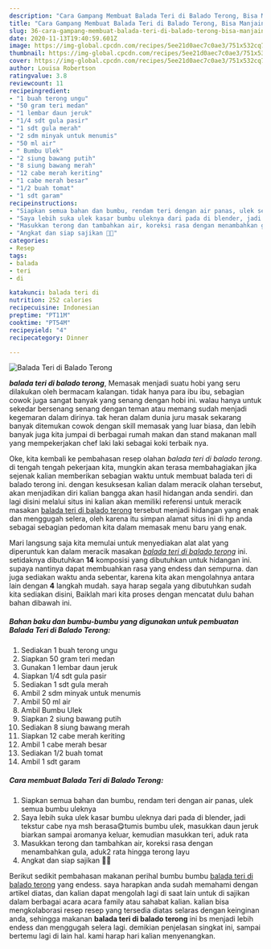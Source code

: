 ```yaml
---
description: "Cara Gampang Membuat Balada Teri di Balado Terong, Bisa Manjain Lidah"
title: "Cara Gampang Membuat Balada Teri di Balado Terong, Bisa Manjain Lidah"
slug: 36-cara-gampang-membuat-balada-teri-di-balado-terong-bisa-manjain-lidah
date: 2020-11-13T19:40:59.601Z
image: https://img-global.cpcdn.com/recipes/5ee21d0aec7c0ae3/751x532cq70/balada-teri-di-balado-terong-foto-resep-utama.jpg
thumbnail: https://img-global.cpcdn.com/recipes/5ee21d0aec7c0ae3/751x532cq70/balada-teri-di-balado-terong-foto-resep-utama.jpg
cover: https://img-global.cpcdn.com/recipes/5ee21d0aec7c0ae3/751x532cq70/balada-teri-di-balado-terong-foto-resep-utama.jpg
author: Louisa Robertson
ratingvalue: 3.8
reviewcount: 11
recipeingredient:
- "1 buah terong ungu"
- "50 gram teri medan"
- "1 lembar daun jeruk"
- "1/4 sdt gula pasir"
- "1 sdt gula merah"
- "2 sdm minyak untuk menumis"
- "50 ml air"
- " Bumbu Ulek"
- "2 siung bawang putih"
- "8 siung bawang merah"
- "12 cabe merah keriting"
- "1 cabe merah besar"
- "1/2 buah tomat"
- "1 sdt garam"
recipeinstructions:
- "Siapkan semua bahan dan bumbu, rendam teri dengan air panas, ulek semua bumbu uleknya"
- "Saya lebih suka ulek kasar bumbu uleknya dari pada di blender, jadi tekstur cabe nya msh berasa😋tumis bumbu ulek, masukkan daun jeruk biarkan sampai aromanya keluar, kemudian masukkan teri, aduk rata"
- "Masukkan terong dan tambahkan air, koreksi rasa dengan menambahkan gula, aduk2 rata hingga terong layu"
- "Angkat dan siap sajikan 🙏😋"
categories:
- Resep
tags:
- balada
- teri
- di

katakunci: balada teri di 
nutrition: 252 calories
recipecuisine: Indonesian
preptime: "PT11M"
cooktime: "PT54M"
recipeyield: "4"
recipecategory: Dinner

---
```



![Balada Teri di Balado Terong](https://img-global.cpcdn.com/recipes/5ee21d0aec7c0ae3/751x532cq70/balada-teri-di-balado-terong-foto-resep-utama.jpg)

<b><i>balada teri di balado terong</i></b>, Memasak menjadi suatu hobi yang seru dilakukan oleh bermacam kalangan. tidak hanya para ibu ibu, sebagian cowok juga sangat banyak yang senang dengan hobi ini. walau hanya untuk sekedar bersenang senang dengan teman atau memang sudah menjadi kegemaran dalam dirinya. tak heran dalam dunia juru masak sekarang banyak ditemukan cowok dengan skill memasak yang luar biasa, dan lebih banyak juga kita jumpai di berbagai rumah makan dan stand makanan mall yang mempekerjakan chef laki laki sebagai koki terbaik nya.



Oke, kita kembali ke pembahasan resep olahan <i>balada teri di balado terong</i>. di tengah tengah pekerjaan kita, mungkin akan terasa membahagiakan jika sejenak kalian memberikan sebagian waktu untuk membuat balada teri di balado terong ini. dengan kesuksesan kalian dalam meracik olahan tersebut, akan menjadikan diri kalian bangga akan hasil hidangan anda sendiri. dan lagi disini melalui situs ini kalian akan memiliki referensi untuk meracik masakan <u>balada teri di balado terong</u> tersebut menjadi hidangan yang enak dan menggugah selera, oleh karena itu simpan alamat situs ini di hp anda sebagai sebagian pedoman kita dalam memasak menu baru yang enak.


Mari langsung saja kita memulai untuk menyediakan alat alat yang diperuntuk kan dalam meracik masakan <u><i>balada teri di balado terong</i></u> ini. setidaknya dibutuhkan <b>14</b> komposisi yang dibutuhkan untuk hidangan ini. supaya nantinya dapat membuahkan rasa yang endess dan sempurna. dan juga sediakan waktu anda sebentar, karena kita akan mengolahnya antara lain dengan <b>4</b> langkah mudah. saya harap segala yang dibutuhkan sudah kita sediakan disini, Baiklah mari kita proses dengan mencatat dulu bahan bahan dibawah ini.

<!--inarticleads1-->

##### Bahan baku dan bumbu-bumbu yang digunakan untuk pembuatan Balada Teri di Balado Terong:

1. Sediakan 1 buah terong ungu
1. Siapkan 50 gram teri medan
1. Gunakan 1 lembar daun jeruk
1. Siapkan 1/4 sdt gula pasir
1. Sediakan 1 sdt gula merah
1. Ambil 2 sdm minyak untuk menumis
1. Ambil 50 ml air
1. Ambil  Bumbu Ulek
1. Siapkan 2 siung bawang putih
1. Sediakan 8 siung bawang merah
1. Siapkan 12 cabe merah keriting
1. Ambil 1 cabe merah besar
1. Sediakan 1/2 buah tomat
1. Ambil 1 sdt garam




<!--inarticleads2-->

##### Cara membuat Balada Teri di Balado Terong:

1. Siapkan semua bahan dan bumbu, rendam teri dengan air panas, ulek semua bumbu uleknya
1. Saya lebih suka ulek kasar bumbu uleknya dari pada di blender, jadi tekstur cabe nya msh berasa😋tumis bumbu ulek, masukkan daun jeruk biarkan sampai aromanya keluar, kemudian masukkan teri, aduk rata
1. Masukkan terong dan tambahkan air, koreksi rasa dengan menambahkan gula, aduk2 rata hingga terong layu
1. Angkat dan siap sajikan 🙏😋




Berikut sedikit pembahasan makanan perihal bumbu bumbu <u>balada teri di balado terong</u> yang endess. saya harapkan anda sudah memahami dengan artikel diatas, dan kalian dapat mengolah lagi di saat lain untuk di sajikan dalam berbagai acara acara family atau sahabat kalian. kalian bisa mengkolaborasi resep resep yang tersedia diatas selaras dengan keinginan anda, sehingga makanan <b>balada teri di balado terong</b> ini bs menjadi lebih endess dan menggugah selera lagi. demikian penjelasan singkat ini, sampai bertemu lagi di lain hal. kami harap hari kalian menyenangkan.
